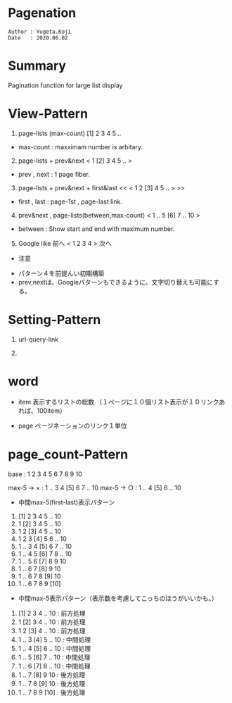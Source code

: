 Pagenation
==
```
Author : Yugeta.Koji
Date   : 2020.06.02
```

# Summary
Pagination function for large list display


# View-Pattern

1. page-lists (max-count)
[1] 2 3 4 5 ..
- max-count : maxximam number is arbitary.


2. page-lists + prev&next
< 1 [2] 3 4 5 .. >
- prev , next : 1 page fiber.


3. page-lists + prev&next + first&last
<< < 1 2 [3] 4 5 .. > >>
- first , last : page-1st , page-last link.


4. prev&next , page-lists(between,max-count)
< 1 .. 5 [6] 7 .. 10 >
- between : Show start and end with maximum number.


5. Google like
前へ < 1 2 3 4 > 次へ

  * 注意
  - パターン４を前提んい初期構築
  - prev,nextは、Googleパターンもできるように、文字切り替えも可能にする。


# Setting-Pattern

1. url-query-link

2. 


# word

- item
表示するリストの総数 （１ページに１０個リスト表示が１０リンクあれば、100item）

- page
ページネーションのリンク１単位


# page_count-Pattern

base : 1 2 3 4 5 6 7 8 9 10

max-5 -> × : 1 .. 3 4 [5] 6 7  .. 10
max-5 -> ○ : 1 .. 4 [5] 6  .. 10

- 中間max-5(first-last)表示パターン
1)  [1] 2 3 4 5 .. 10
2)  1 [2] 3 4 5 .. 10
3)  1 2 [3] 4 5 .. 10
4)  1 2 3 [4] 5 6 .. 10
5)  1 .. 3 4 [5] 6 7 .. 10
6)  1 .. 4 5 [6] 7 8 .. 10
7)  1 .. 5 6 [7] 8 9 10
8)  1 .. 6 7 [8] 9 10
9)  1 .. 6 7 8 [9] 10
10) 1 .. 6 7 8 9 [10]

- 中間max-5表示パターン（表示数を考慮してこっちのほうがいいかも。）
1)  [1] 2 3 4 .. 10     : 前方処理
2)  1 [2] 3 4 .. 10     : 前方処理
3)  1 2 [3] 4 .. 10     : 前方処理
4)  1 .. 3 [4] 5 .. 10  : 中間処理
5)  1 .. 4 [5] 6 .. 10  : 中間処理
6)  1 .. 5 [6] 7 .. 10  : 中間処理
7)  1 .. 6 [7] 8 .. 10  : 中間処理
8)  1 .. 7 [8] 9 10     : 後方処理
9)  1 .. 7 8 [9] 10     : 後方処理
10) 1 .. 7 8 9 [10]     : 後方処理





